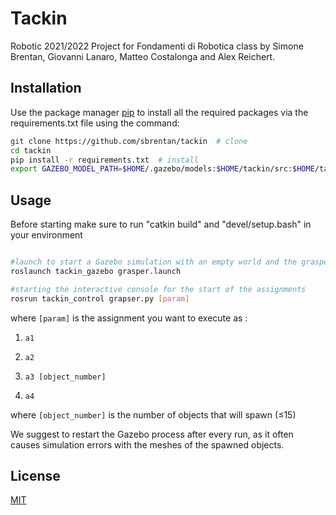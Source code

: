 # Tackin
Robotic 2021/2022 Project for Fondamenti di Robotica class by Simone Brentan, Giovanni Lanaro, Matteo Costalonga and Alex Reichert.
## Installation

Use the package manager [pip](https://pip.pypa.io/en/stable/) to install all the required packages via the requirements.txt file using the command:
```bash
git clone https://github.com/sbrentan/tackin  # clone
cd tackin
pip install -r requirements.txt  # install
export GAZEBO_MODEL_PATH=$HOME/.gazebo/models:$HOME/tackin/src:$HOME/tackin/src/tackin_gazebo/models:$HOME/tackin/src/tackin_gazebo/models/bricks:$HOME/tackin/src/tackin_gazebo/models/brick_grounds:$GAZEBO_MODEL_PATH
```
## Usage
Before starting make sure to run "catkin build" and "devel/setup.bash" in your environment
```bash

#launch to start a Gazebo simulation with an empty world and the grasper and set up controllers for the joints
roslaunch tackin_gazebo grasper.launch 

#starting the interactive console for the start of the assignments
rosrun tackin_control grapser.py [param] 

```
where ```[param]``` is the assignment you want to execute as : 

1. ```a1``` 

2. ```a2```

3. ```a3 [object_number]```

4. ```a4```

where ```[object_number]``` is the number of objects that will spawn (≤15)

We suggest to restart the Gazebo process after every run, as it often causes simulation errors with the meshes of the spawned objects.

## License
[MIT](https://choosealicense.com/licenses/mit/)
